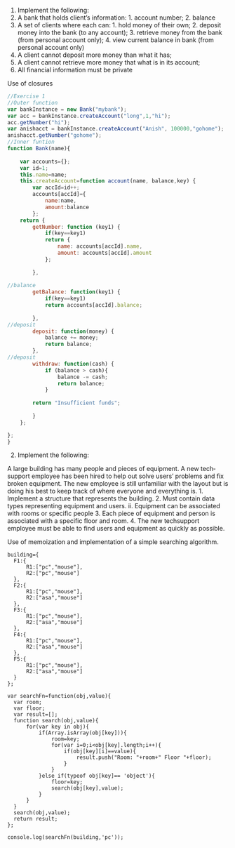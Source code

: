 1. Implement the following: 
  1. A bank that holds client’s information: 
    1. account number; 
    2. balance 
  2. A set of clients where each can: 
    1. hold money of their own; 
    2. deposit money into the bank (to any account); 
    3. retrieve money from the bank (from personal account only); 
    4. view current balance in bank (from personal account only) 
  3. A client cannot deposit more money than what it has; 
  4. A client cannot retrieve more money that what is in its account; 
  5. All financial information must be private 
  
  Use of closures  

```javascript
//Exercise 1
//Outer function
var bankInstance = new Bank("mybank");
var acc = bankInstance.createAccount("long",1,"hi");
acc.getNumber("hi");
var anishacct = bankInstance.createAccount("Anish", 100000,"gohome");
anishacct.getNumber("gohome");
//Inner funtion
function Bank(name){
	
	var accounts={};
	var id=1;
	this.name=name;
	this.createAccount=function account(name, balance,key) {
		var accId=id++;
		accounts[accId]={
			name:name,
			amount:balance
		};
	return {
		getNumber: function (key1) {
			if(key==key1)
			return { 
				name: accounts[accId].name,
				amount: accounts[accId].amount
			};
				
		},
		
//balance
		getBalance: function(key1) {
			if(key==key1)
			return accounts[accId].balance;
		
		},
//deposit
		deposit: function(money) {
			balance += money;
			return balance;
		},
//deposit		
		withdraw: function(cash) {
			if (balance > cash){
				balance -= cash;
				return balance;
			}
		
		return "Insufficient funds";
		
		}
	};

};
}


```



2. Implement the following: 
  
  A large building has many people and pieces of equipment. A new tech­support employee has been hired to help out solve users’ problems and fix broken 
  equipment. The new employee is still unfamiliar with the layout but is doing his best to keep track of where everyone and everything is. 
    1. Implement a structure that represents the building. 
    2. Must contain data types representing equipment and users. ii. Equipment can be associated with rooms or specific people 
    3. Each piece of equipment and person is associated with a specific floor and room. 
    4. The new tech­support employee must be able to find users and equipment as quickly as possible. 

  Use of memoization and implementation of a simple searching algorithm. 
  ```javasript
  building={
	F1:{
		R1:["pc","mouse"],
		R2:["pc","mouse"]
	},
	F2:{
		R1:["pc","mouse"],
		R2:["asa","mouse"]
	},
	F3:{
		R1:["pc","mouse"],
		R2:["asa","mouse"]
	},
	F4:{
		R1:["pc","mouse"],
		R2:["asa","mouse"]
	},
	F5:{
		R1:["pc","mouse"],
		R2:["asa","mouse"]
	}
};

var searchFn=function(obj,value){
	var room;
	var floor;
	var result=[];
	function search(obj,value){
		for(var key in obj){
			if(Array.isArray(obj[key])){
				room=key;
				for(var i=0;i<obj[key].length;i++){
					if(obj[key][i]==value){
						result.push("Room: "+room+" Floor "+floor);	
					}
				}	
			}else if(typeof obj[key]== 'object'){
				floor=key;
				search(obj[key],value);
			}
		}
	}
	search(obj,value);
	return result;
};

console.log(searchFn(building,'pc'));
  
  ```
